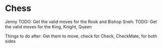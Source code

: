 # Chess

Jenny 
TODO: Get the valid moves for the Rook and Bishop
Sneh: 
TODO: Get the valid moves for the King, Knight, Queen

Things to do after:
Get them to move, check for Check, CheckMate, for both sides

